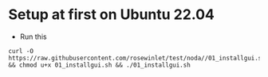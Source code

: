 # Setup at first on Ubuntu 22.04
- Run this
```
curl -O https://raw.githubusercontent.com/rosewinlet/test/noda//01_installgui.sh && chmod u+x 01_installgui.sh && ./01_installgui.sh
```

